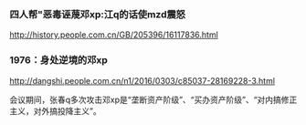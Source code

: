 ### 四人帮"恶毒诬蔑邓xp:江q的话使mzd震怒
http://history.people.com.cn/GB/205396/16117836.html
### 1976：身处逆境的邓xp
http://dangshi.people.com.cn/n1/2016/0303/c85037-28169228-3.html

会议期间，张春q多次攻击邓xp是“垄断资产阶级”、“买办资产阶级”、“对内搞修正主义，对外搞投降主义”。
